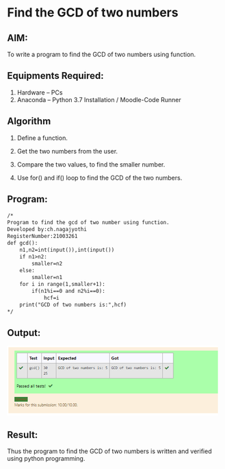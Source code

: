 # Find the GCD of two numbers

## AIM:
To write a program to find the GCD of two numbers using function.

## Equipments Required:
1. Hardware – PCs
2. Anaconda – Python 3.7 Installation / Moodle-Code Runner

## Algorithm
1. Define a function.

2. Get the two numbers from the user.

3. Compare the two values, to find the smaller number.

4. Use for() and if() loop to find the GCD of the two numbers.

## Program:
```
/*
Program to find the gcd of two number using function.
Developed by:ch.nagajyothi 
RegisterNumber:21003261
def gcd():
    n1,n2=int(input()),int(input())
    if n1>n2:
        smaller=n2
    else:
        smaller=n1
    for i in range(1,smaller+1):
        if(n1%i==0 and n2%i==0):
            hcf=i
    print("GCD of two numbers is:",hcf) 
*/
```

## Output:
![gcd of two number](https://github.com/Nagajyothichinta/GCD-of-two-numbers/blob/9a49f26014b8adf4ff3e13a5419314a3cc14be61/gcdfile.PNG)


## Result:
Thus the program to find the GCD of two numbers is written and verified using python programming.
